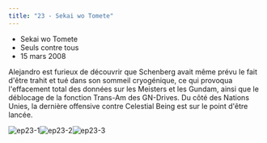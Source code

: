 ```yaml
---
title: "23 - Sekai wo Tomete"
---
```


* Sekai wo Tomete
* Seuls contre tous
* 15 mars 2008


Alejandro est furieux de découvrir que Schenberg avait même prévu le fait d'être trahit et tué dans son sommeil cryogénique, ce qui provoqua l'effacement total des données sur les Meisters et les Gundam, ainsi que le déblocage de la fonction Trans-Am des GN-Drives. Du côté des Nations Unies, la dernière offensive contre Celestial Being est sur le point d'être lancée.


![ep23-1](/images/stories/saga/gundam00/episodes/s1/ep23-1.jpg)![ep23-2](/images/stories/saga/gundam00/episodes/s1/ep23-2.jpg)![ep23-3](/images/stories/saga/gundam00/episodes/s1/ep23-3.jpg)
